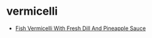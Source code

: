 # vermicelli

 * [Fish Vermicelli With Fresh Dill And Pineapple Sauce](index/f/fish-vermicelli-with-fresh-dill-and-pineapple-sauce-239756.json)
